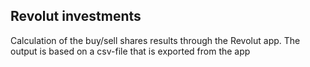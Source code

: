 ## Revolut investments

Calculation of the buy/sell shares results through the Revolut app. The output is based on a csv-file that is exported from the app
